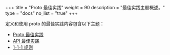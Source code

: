 +++
title = "Proto 最佳实践"
weight = 90
description = "最佳实践主题概述。"
type = "docs"
no_list = "true"
+++

定义和使用 proto 的最佳实践内容包含以下主题：

*   [Proto 最佳实践](./best-practices/dos-donts)
*   [API 最佳实践](./best-practices/api)
*   [1-1-1 规则](./best-practices/1-1-1)
